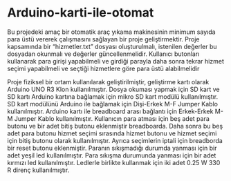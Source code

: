 # Arduino-karti-ile-otomat

Bu projedeki amaç bir otomatik araç yıkama 
makinesinin minimum sayıda para üstü vererek 
çalışmasını sağlayan bir proje geliştirmektir.
 Proje kapsamında bir “hizmetler.txt” dosyası 
oluşturulmalı, istenilen değerler bu dosyadan 
okunmalı ve değerler güncellenmelidir. Kullanıcı 
butonları kullanarak para girişi yapabilmeli ve 
girdiği parayla daha sonra tekrar hizmet seçimi 
yapabilmeli ve seçtiği hizmetlere göre para üstü 
alabilmelidir

Proje fiziksel bir ortam kullanılarak 
geliştirilmiştir, geliştirme kartı olarak Arduino 
UNO R3 Klon kullanılmıştır. Dosya okuması 
yapmak için SD kart ve SD kartı Arduino kartına 
bağlamak için mikro SD kart modülü kullanılmıştır. 
SD kart modülünü Arduino ile bağlamak için Dişi-Erkek M-F Jumper Kablo kullanılmıştır. Arduino 
kartı ile breadboard arası bağlantı için Erkek-Erkek 
M-M Jumper Kablo kullanılmıştır. Kullanıcın para 
atması için beş adet para butonu ve bir adet bitiş 
butonu eklenmiştir breadboarda. Daha sonra bu beş 
adet para butonu hizmet seçimi sırasında hizmet 
butonu ve hizmet seçimi için bitiş butonu olarak 
kullanılmıştır. Ayrıca seçimlerin iptali için 
breadborda bir reset butonu eklenmiştir. Paranın 
sıkışmadığı durumda yanması için bir adet yeşil led 
kullanılmıştır. Para sıkışma durumunda yanması 
için bir adet kırmızı led kullanılmıştır. Ledlerle 
birlikte kullanmak için iki adet 0.25 W 330 R 
direnç kullanılmıştır.

 
